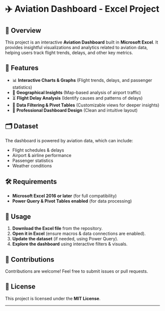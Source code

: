 # ✈️ Aviation Dashboard - Excel Project  

## 📌 Overview  
This project is an interactive **Aviation Dashboard** built in **Microsoft Excel**. It provides insightful visualizations and analytics related to aviation data, helping users track flight trends, delays, and other key metrics.  

## 🚀 Features  
- 📊 **Interactive Charts & Graphs** (Flight trends, delays, and passenger statistics)  
- 📍 **Geographical Insights** (Map-based analysis of airport traffic)  
- ⏳ **Flight Delay Analysis** (Identify causes and patterns of delays)  
- 📑 **Data Filtering & Pivot Tables** (Customizable views for deeper insights)  
- 🎨 **Professional Dashboard Design** (Clean and intuitive layout)  

## 🗂️ Dataset  
The dashboard is powered by aviation data, which can include:  
- Flight schedules & delays  
- Airport & airline performance  
- Passenger statistics  
- Weather conditions  

## 🛠️ Requirements  
- **Microsoft Excel 2016 or later** (for full compatibility)  
- **Power Query & Pivot Tables enabled** (for data processing)  

## 📌 Usage  
1. **Download the Excel file** from the repository.  
2. **Open it in Excel** (ensure macros & data connections are enabled).  
3. **Update the dataset** (if needed, using Power Query).  
4. **Explore the dashboard** using interactive filters & visuals.  
 

## 📌 Contributions  
Contributions are welcome! Feel free to submit issues or pull requests.  

## 📜 License  
This project is licensed under the **MIT License**.  

---
 
